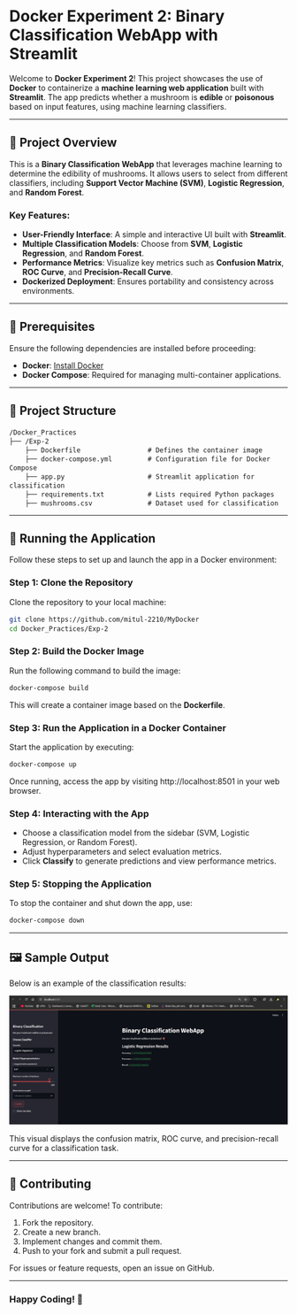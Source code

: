 # Docker Experiment 2: Binary Classification WebApp with Streamlit

Welcome to **Docker Experiment 2**! This project showcases the use of **Docker** to containerize a **machine learning web application** built with **Streamlit**. The app predicts whether a mushroom is **edible** or **poisonous** based on input features, using machine learning classifiers.

---

## 🚀 Project Overview

This is a **Binary Classification WebApp** that leverages machine learning to determine the edibility of mushrooms. It allows users to select from different classifiers, including **Support Vector Machine (SVM)**, **Logistic Regression**, and **Random Forest**.

### Key Features:
- **User-Friendly Interface**: A simple and interactive UI built with **Streamlit**.
- **Multiple Classification Models**: Choose from **SVM**, **Logistic Regression**, and **Random Forest**.
- **Performance Metrics**: Visualize key metrics such as **Confusion Matrix**, **ROC Curve**, and **Precision-Recall Curve**.
- **Dockerized Deployment**: Ensures portability and consistency across environments.

---

## 📝 Prerequisites

Ensure the following dependencies are installed before proceeding:

- **Docker**: [Install Docker](https://www.docker.com/get-started)
- **Docker Compose**: Required for managing multi-container applications.

---

## 📂 Project Structure

```plaintext
/Docker_Practices
├── /Exp-2
    ├── Dockerfile                 # Defines the container image
    ├── docker-compose.yml         # Configuration file for Docker Compose
    ├── app.py                     # Streamlit application for classification
    ├── requirements.txt           # Lists required Python packages
    ├── mushrooms.csv              # Dataset used for classification
```

---

## 🚀 Running the Application

Follow these steps to set up and launch the app in a Docker environment:

### Step 1: Clone the Repository

Clone the repository to your local machine:

```bash
git clone https://github.com/mitul-2210/MyDocker
cd Docker_Practices/Exp-2
```

### Step 2: Build the Docker Image

Run the following command to build the image:

```bash
docker-compose build
```

This will create a container image based on the **Dockerfile**.

### Step 3: Run the Application in a Docker Container

Start the application by executing:

```bash
docker-compose up
```

Once running, access the app by visiting http://localhost:8501 in your web browser.

### Step 4: Interacting with the App

- Choose a classification model from the sidebar (SVM, Logistic Regression, or Random Forest).
- Adjust hyperparameters and select evaluation metrics.
- Click **Classify** to generate predictions and view performance metrics.

### Step 5: Stopping the Application

To stop the container and shut down the app, use:

```bash
docker-compose down
```

---

## 🖼️ Sample Output

Below is an example of the classification results:

![Running Model](image.jpg)

This visual displays the confusion matrix, ROC curve, and precision-recall curve for a classification task.

---

## 🤝 Contributing

Contributions are welcome! To contribute:

1. Fork the repository.
2. Create a new branch.
3. Implement changes and commit them.
4. Push to your fork and submit a pull request.

For issues or feature requests, open an issue on GitHub.

---

### Happy Coding! 🎉

